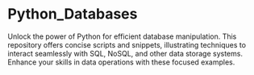 # Python_Databases
Unlock the power of Python for efficient database manipulation. This repository offers concise scripts and snippets, illustrating techniques to interact seamlessly with SQL, NoSQL, and other data storage systems. Enhance your skills in data operations with these focused examples.
